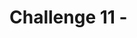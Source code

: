 # Challenge 11 - <Title of Challenge> - Coach's Guide 

[< Previous Solution](./Solution-10.md) - **[Home](./README.md)** - [Next Solution >](./Solution-12.md)

## Notes & Guidance

This is the only section you need to include.

Use general non-bulleted text for the beginning of a solution area for this challenge

- Then move into bullets
  - And sub-bullets and even
    - sub-sub-bullets

Break things apart with more than one bullet list

- Like this
- One
- Right
- Here
